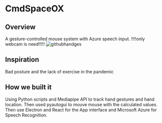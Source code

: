 # CmdSpaceOX

## Overview
A gesture-controlled mouse system with Azure speech input.
!!!!only webcam is need!!!!!
![githubhandges](https://user-images.githubusercontent.com/55889031/111805355-4eecf480-88a7-11eb-9cbe-c321d441e45b.gif)
## Inspiration 
Bad posture and the lack of exercise in the pandemic

## How we built it
Using Python scripts and Mediapipe API to track hand gestures and hand location. Then used pyautogui to mouve mouse with the calculated values.
Then use Electron and React for the App interface and Microsoft Azure for Speech Recognition.
